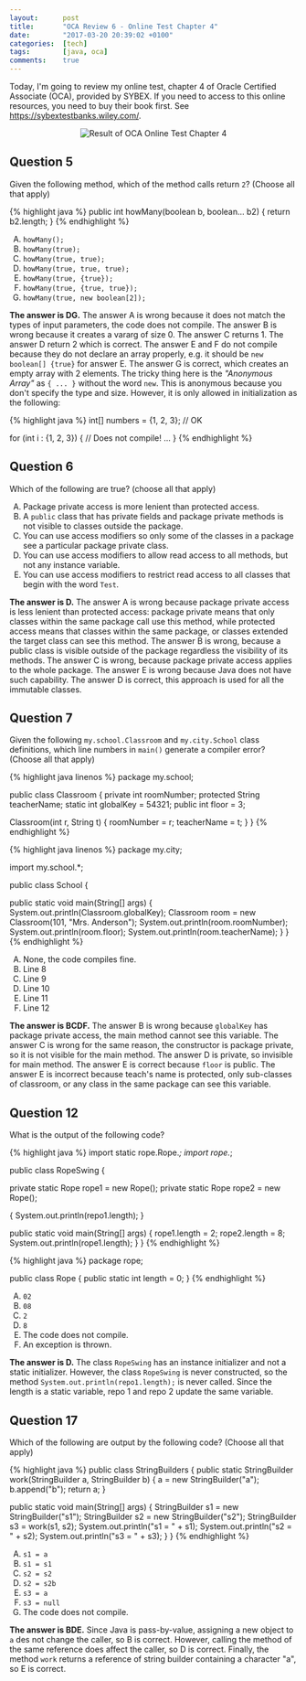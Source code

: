 ```yaml
---
layout:      post
title:       "OCA Review 6 - Online Test Chapter 4"
date:        "2017-03-20 20:39:02 +0100"
categories:  [tech]
tags:        [java, oca]
comments:    true
---
```


Today, I'm going to review my online test, chapter 4 of Oracle Certified
Associate (OCA), provided by SYBEX. If you need to access to this online
resources, you need to buy their book first. See
<https://sybextestbanks.wiley.com/>.

<!--more-->

<style type="text/css">
  ol { list-style-type: upper-alpha; }
</style>

<p align="center">
  <img
    src="{{ site.url }}/assets/20170320-oca-online-test-chapter-4.png"
    alt="Result of OCA Online Test Chapter 4">
</p>

## Question 5

Given the following method, which of the method calls return `2`? (Choose all
that apply)

{% highlight java %}
public int howMany(boolean b, boolean... b2) {
  return b2.length;
}
{% endhighlight %}

1. `howMany();`
2. `howMany(true);`
3. `howMany(true, true);`
4. `howMany(true, true, true);`
5. `howMany(true, {true});`
6. `howMany(true, {true, true});`
7. `howMany(true, new boolean[2]);`

**The answer is DG.** The answer A is wrong because it does not match the types
of input parameters, the code does not compile. The answer B is wrong because it
creates a vararg of size 0. The answer C returns 1. The answer D return 2 which
is correct. The answer E and F do not compile because they do not declare an
array properly, e.g. it should be `new boolean[] {true}` for answer E. The
answer G is correct, which creates an empty array with 2 elements. The tricky
thing here is the _"Anonymous Array"_ as `{ ... }` without the word `new`. This
 is anonymous because you don't specify the type and size. However, it is only
allowed in initialization as the following:

{% highlight java %}
int[] numbers = {1, 2, 3}; // OK

for (int i : {1, 2, 3}) {  // Does not compile!
  ...
}
{% endhighlight %}

## Question 6

Which of the following are true? (choose all that apply)

1. Package private access is more lenient than protected access.
2. A `public` class that has private fields and package private methods is not
visible to classes outside the package.
3. You can use access modifiers so only some of the classes in a package see a
particular package private class.
4. You can use access modifiers to allow read access to all methods, but not any
instance variable.
5. You can use access modifiers to restrict read access to all classes that
begin with the word `Test`.

**The answer is D.** The answer A is wrong because package private access is
less lenient than protected access: package private means that only classes
within the same package call use this method, while protected access means that
classes within the same package, or classes extended the target class can see
this method. The answer B is wrong, because a public class is visible outside of
the package regardless the visibility of its methods. The answer C is wrong,
because package private access applies to the whole package. The answer E is
wrong because Java does not have such capability. The answer D is correct, this
approach is used for all the immutable classes.

## Question 7

Given the following `my.school.Classroom` and `my.city.School` class
definitions, which line numbers in `main()` generate a compiler error? (Choose
all that apply)

{% highlight java linenos %}
package my.school;

public class Classroom {
  private int roomNumber;
  protected String teacherName;
  static int globalKey = 54321;
  public int floor = 3;

  Classroom(int r, String t) {
    roomNumber = r;
    teacherName = t;
  }
}
{% endhighlight %}

{% highlight java linenos %}
package my.city;

import my.school.*;

public class School {

  public static void main(String[] args) {
    System.out.println(Classroom.globalKey);
    Classroom room = new Classroom(101, "Mrs. Anderson");
    System.out.println(room.roomNumber);
    System.out.println(room.floor);
    System.out.println(room.teacherName);
  }
}
{% endhighlight %}

1. None, the code compiles fine.
2. Line 8
3. Line 9
4. Line 10
5. Line 11
6. Line 12

**The answer is BCDF.** The answer B is wrong because `globalKey` has package
private access, the main method cannot see this variable. The answer C is wrong
for the same reason, the constructor is package private, so it is not visible
for the main method. The answer D is private, so invisible for main method. The
answer E is correct because `floor` is public. The answer E is incorrect because
teach's name is protected, only sub-classes of classroom, or any class in the
same package can see this variable.

## Question 12

What is the output of the following code?

{% highlight java %}
import static rope.Rope.*;
import rope.*;

public class RopeSwing {

  private static Rope rope1 = new Rope();
  private static Rope rope2 = new Rope();

  {
    System.out.println(repo1.length);
  }

  public static void main(String[] args) {
    rope1.length = 2;
    rope2.length = 8;
    System.out.println(rope1.length);
  }
}
{% endhighlight %}

{% highlight java %}
package rope;

public class Rope {
  public static int length = 0;
}
{% endhighlight %}

1. `02`
2. `08`
3. `2`
4. `8`
5. The code does not compile.
6. An exception is thrown.

**The answer is D.** The class `RopeSwing` has an instance initializer and not a
static initializer. However, the class `RopeSwing` is never constructed, so the
method `System.out.println(repo1.length);` is never called. Since the length is
a static variable, repo 1 and repo 2 update the same variable.

## Question 17

Which of the following are output by the following code? (Choose all that apply)

{% highlight java %}
public class StringBuilders {
  public static StringBuilder work(StringBuilder a, StringBuilder b) {
    a = new StringBuilder("a");
    b.append("b");
    return a;
  }
  
  public static void main(String[] args) {
    StringBuilder s1 = new StringBuilder("s1");
    StringBuilder s2 = new StringBuilder("s2");
    StringBuilder s3 = work(s1, s2);
    System.out.println("s1 = " + s1);
    System.out.println("s2 = " + s2);
    System.out.println("s3 = " + s3);
  }
}
{% endhighlight %}

1. `s1 = a`
2. `s1 = s1`
3. `s2 = s2`
4. `s2 = s2b`
5. `s3 = a`
6. `s3 = null`
7. The code does not compile.

**The answer is BDE.** Since Java is pass-by-value, assigning a new object to
`a` des not change the caller, so B is correct. However, calling the method of
the same reference does affect the caller, so D is correct. Finally, the method
`work` returns a reference of string builder containing a character "a", so E is
correct.
